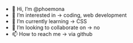- 👋 Hi, I’m @phoemona
- 👀 I’m interested in -> coding, web development
- 🌱 I’m currently learning -> CSS
- 💞️ I’m looking to collaborate on -> no
- 📫 How to reach me -> via github

<!---
phoemona/phoemona is a ✨ special ✨ repository because its `README.md` (this file) appears on your GitHub profile.
You can click the Preview link to take a look at your changes.
--->
